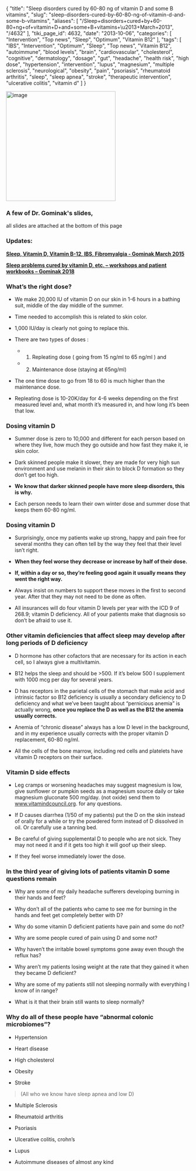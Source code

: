{
    "title": "Sleep disorders cured by 60-80 ng of vitamin D and some B vitamins",
    "slug": "sleep-disorders-cured-by-60-80-ng-of-vitamin-d-and-some-b-vitamins",
    "aliases": [
        "/Sleep+disorders+cured+by+60-80+ng+of+vitamin+D+and+some+B+vitamins+\u2013+March+2013",
        "/4632"
    ],
    "tiki_page_id": 4632,
    "date": "2013-10-06",
    "categories": [
        "Intervention",
        "Top news",
        "Sleep",
        "Optimum",
        "Vitamin B12"
    ],
    "tags": [
        "IBS",
        "Intervention",
        "Optimum",
        "Sleep",
        "Top news",
        "Vitamin B12",
        "autoimmune",
        "blood levels",
        "brain",
        "cardiovascular",
        "cholesterol",
        "cognitive",
        "dermatology",
        "dosage",
        "gut",
        "headache",
        "health risk",
        "high dose",
        "hypertension",
        "intervention",
        "lupus",
        "magnesium",
        "multiple sclerosis",
        "neurological",
        "obesity",
        "pain",
        "psoriasis",
        "rheumatoid arthritis",
        "sleep",
        "sleep apnea",
        "stroke",
        "therapeutic intervention",
        "ulcerative colitis",
        "vitamin d"
    ]
}


<img src="https://d1bk1kqxc0sym.cloudfront.net/attachments/jpeg/gorminak.jpg" alt="image" width="300">

### A few of Dr. Gominak's slides,   
all slides are attached at the bottom of this page

### Updates:

 **[Sleep, Vitamin D, Vitamin B-12, IBS, Fibromyalgia - Gominak March 2015](/posts/sleep-vitamin-d-vitamin-b-12-ibs-fibromyalgia-gominak)** 

 **[Sleep problems cured by vitamin D, etc. – workshops and patient workbooks – Gominak 2018](/posts/sleep-problems-cured-by-vitamin-d-etc-workshops-and-patient-workbooks-gominak-2018)** 

### What’s the right dose?

* We make 20,000 IU of vitamin D on our skin in 1-6 hours in a bathing suit, middle of the day middle of the summer. 

* Time needed to accomplish this is related to skin color. 

* 1,000 IU/day is clearly not going to replace this.

* There are two types of doses :

   * 1) Repleating dose ( going from 15 ng/ml  to 65 ng/ml ) and

   * 2) Maintenance dose (staying at 65ng/ml)

* The one time dose to go from 18 to 60 is much higher than the maintenance dose. 

* Repleating dose is 10-20K/day for 4-6 weeks depending on the first measured level and, what month it’s measured in, and how long it’s been that low.

### Dosing vitamin D

* Summer dose is zero to 10,000 and different for each person based on where they live, how much they go outside and how fast they make it, ie skin color.

* Dark skinned people make it slower, they are made for very high sun environment and use melanin in their skin to block D formation so they don’t get too high.

*  **We know that darker skinned people have more sleep disorders, this is why.** 

* Each person needs to learn their own winter dose and summer dose that keeps them 60-80 ng/ml. 

### Dosing vitamin D

* Surprisingly, once my patients wake up strong, happy and pain free for several months they can often tell by the way they feel that their level isn’t right.

*  **When they feel worse they decrease or increase by half of their dose.** 

*  **If, within a day or so, they’re feeling  good again it usually  means they went the right way.** 

* Always insist on numbers to support these moves in the first to second year. After that they may not need to be done as often.

* All insurances will do four vitamin D levels per year with the ICD 9 of 268.9; vitamin D deficiency.  All of your patients make that diagnosis so don’t be afraid to use it. 

### Other vitamin deficiencies that affect sleep may develop after long periods of D deficiency

* D hormone has other cofactors that are necessary for its action in each cell, so I always give a multivitamin.

* B12 helps the sleep and should be >500. If it’s below 500 I supplement with 1000 mcg per day for several years.

* D has receptors in the parietal cells of the stomach that make acid and intrinsic factor so B12 deficiency is usually a secondary deficiency to D deficiency and what we’ve been taught about “pernicious anemia” is actually wrong,  **once you replace the D as well as the B12 the anemia usually corrects.** 

* Anemia of “chronic disease” always has a low D level in the background, and in my experience usually corrects with the proper vitamin D replacement, 60-80 ng/ml.

* All the cells of the bone marrow, including red cells and platelets have vitamin D receptors on their surface.

### Vitamin D side effects

* Leg cramps or  worsening headaches may suggest magnesium is low, give sunflower or pumpkin seeds as a magnesium source daily or take magnesium gluconate 500 mg/day. (not oxide) send them to www.vitamindcouncil.org. for any questions.

* If D causes diarrhea (1/50 of my patients) put the D on the skin instead of orally for a while or try the powdered form instead of D dissolved in oil. Or carefully use a tanning bed.

* Be careful of giving supplemental D to people who are not sick. They may not need it and if it gets too high it will goof up their sleep. 

* If they feel worse immediately lower the dose.

### In the third year of giving lots of patients vitamin D some questions remain

* Why are some of my daily headache sufferers developing burning in their hands and feet?

* Why don’t all of the patients who came to see me for burning in the hands and feet get completely better with D?

* Why do some vitamin D deficient patients have pain and some do not?

* Why are some people cured of pain using D and some not?

* Why haven’t the irritable bowel symptoms gone away even though the reflux has?

* Why aren’t my patients losing weight at the rate that they gained it when they became D deficient?

* Why are some of my patients still not sleeping normally with everything I know of in range?

* What is it that their brain still wants to sleep normally?

### Why do all of these people have “abnormal colonic microbiomes”?

* Hypertension

* Heart disease

* High cholesterol

* Obesity

* Stroke

> (All who we know have sleep apnea and low D)

* Multiple Sclerosis

* Rheumatoid arthritis

* Psoriasis

* Ulcerative colitis,  crohn’s 

* Lupus

* Autoimmune diseases of almost any kind